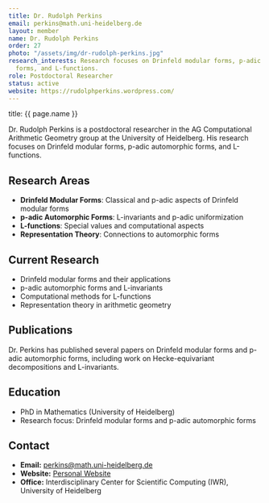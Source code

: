```yaml
---
title: Dr. Rudolph Perkins
email: perkins@math.uni-heidelberg.de
layout: member
name: Dr. Rudolph Perkins
order: 27
photo: "/assets/img/dr-rudolph-perkins.jpg"
research_interests: Research focuses on Drinfeld modular forms, p-adic automorphic
  forms, and L-functions.
role: Postdoctoral Researcher
status: active
website: https://rudolphperkins.wordpress.com/
---
```

title: {{ page.name }}



Dr. Rudolph Perkins is a postdoctoral researcher in the AG Computational Arithmetic Geometry group at the University of Heidelberg. His research focuses on Drinfeld modular forms, p-adic automorphic forms, and L-functions.

## Research Areas

- **Drinfeld Modular Forms**: Classical and p-adic aspects of Drinfeld modular forms
- **p-adic Automorphic Forms**: L-invariants and p-adic uniformization
- **L-functions**: Special values and computational aspects
- **Representation Theory**: Connections to automorphic forms

## Current Research

- Drinfeld modular forms and their applications
- p-adic automorphic forms and L-invariants
- Computational methods for L-functions
- Representation theory in arithmetic geometry

## Publications

Dr. Perkins has published several papers on Drinfeld modular forms and p-adic automorphic forms, including work on Hecke-equivariant decompositions and L-invariants.

## Education

- PhD in Mathematics (University of Heidelberg)
- Research focus: Drinfeld modular forms and p-adic automorphic forms

## Contact

- **Email:** perkins@math.uni-heidelberg.de
- **Website:** [Personal Website](https://rudolphperkins.wordpress.com/)
- **Office:** Interdisciplinary Center for Scientific Computing (IWR), University of Heidelberg